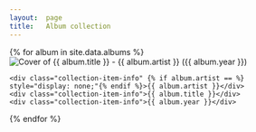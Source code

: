 ```yaml
---
layout:  page
title:   Album collection
---
```


<div class="view-mode-switcher" data-references="#albums">
	<a href="#" data-view-mode="grid"><i class="fa fa-th"></i></a>
	<a href="#" data-view-mode="list"><i class="fa fa-th-list"></i></a>	
</div>

<div id="albums" class="collection grid">
{% for album in site.data.albums %}
  <div class="collection-item album">
  	<img src="/images/albums/{{ album.filename }}" title="Cover of {{ album.title }} - {{ album.artist }} ({{ album.year }})" />

  	<div class="collection-item-info" {% if album.artist == %} style="display: none;"{% endif %}>{{ album.artist }}</div>
    <div class="collection-item-info">{{ album.title }}</div>
    <div class="collection-item-info">{{ album.year }}</div>
  </div>
{% endfor %}
</div>